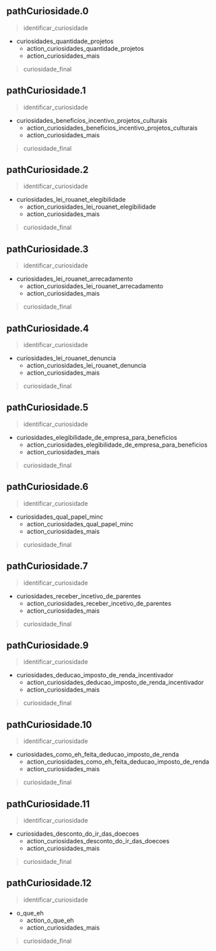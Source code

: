 ## pathCuriosidade.0
> identificar_curiosidade
* curiosidades_quantidade_projetos
  - action_curiosidades_quantidade_projetos
  - action_curiosidades_mais
> curiosidade_final


## pathCuriosidade.1
> identificar_curiosidade
* curiosidades_beneficios_incentivo_projetos_culturais
  - action_curiosidades_beneficios_incentivo_projetos_culturais
  - action_curiosidades_mais
> curiosidade_final


## pathCuriosidade.2
> identificar_curiosidade
* curiosidades_lei_rouanet_elegibilidade
  - action_curiosidades_lei_rouanet_elegibilidade
  - action_curiosidades_mais
> curiosidade_final


## pathCuriosidade.3
> identificar_curiosidade
* curiosidades_lei_rouanet_arrecadamento
  - action_curiosidades_lei_rouanet_arrecadamento
  - action_curiosidades_mais
> curiosidade_final


## pathCuriosidade.4
> identificar_curiosidade
* curiosidades_lei_rouanet_denuncia
  - action_curiosidades_lei_rouanet_denuncia
  - action_curiosidades_mais
> curiosidade_final


## pathCuriosidade.5
> identificar_curiosidade
* curiosidades_elegibilidade_de_empresa_para_beneficios
  - action_curiosidades_elegibilidade_de_empresa_para_beneficios
  - action_curiosidades_mais
> curiosidade_final


## pathCuriosidade.6
> identificar_curiosidade
* curiosidades_qual_papel_minc
  - action_curiosidades_qual_papel_minc
  - action_curiosidades_mais
> curiosidade_final


## pathCuriosidade.7
> identificar_curiosidade
* curiosidades_receber_incetivo_de_parentes
  - action_curiosidades_receber_incetivo_de_parentes
  - action_curiosidades_mais
> curiosidade_final


## pathCuriosidade.9
> identificar_curiosidade
* curiosidades_deducao_imposto_de_renda_incentivador
  - action_curiosidades_deducao_imposto_de_renda_incentivador
  - action_curiosidades_mais
> curiosidade_final


## pathCuriosidade.10
> identificar_curiosidade
* curiosidades_como_eh_feita_deducao_imposto_de_renda
  - action_curiosidades_como_eh_feita_deducao_imposto_de_renda
  - action_curiosidades_mais
> curiosidade_final


## pathCuriosidade.11
> identificar_curiosidade
* curiosidades_desconto_do_ir_das_doecoes
  - action_curiosidades_desconto_do_ir_das_doecoes
  - action_curiosidades_mais
> curiosidade_final

## pathCuriosidade.12
> identificar_curiosidade
* o_que_eh
  - action_o_que_eh
  - action_curiosidades_mais
> curiosidade_final

